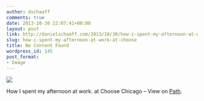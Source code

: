 ```yaml
---
author: dschaaff
comments: true
date: 2013-10-30 22:07:41+00:00
layout: post
link: http://danielschaaff.com/2013/10/30/how-i-spent-my-afternoon-at-work-at-choose/
slug: how-i-spent-my-afternoon-at-work-at-choose
title: No Content Found
wordpress_id: 145
post_format:
- Image
---
```


![](https://danielschaaff.files.wordpress.com/2013/10/tumblr_mvi5gvzbf81qcnv82o1_1280.jpg)

How I spent my afternoon at work. at Choose Chicago – View on [Path](https://path.com/p/3A6cgU).
